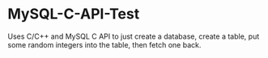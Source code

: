 MySQL-C-API-Test
================
Uses C/C++ and MySQL C API to just create a database, create a table, put some random integers into the table, then fetch one back. 
